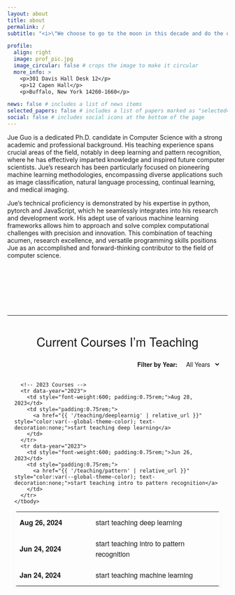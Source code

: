 ```yaml
---
layout: about
title: about
permalink: /
subtitle: "<i>\"We choose to go to the moon in this decade and do the other things, not because they are easy, but because they are hard.\"</i> – John F. Kennedy"

profile:
  align: right
  image: prof_pic.jpg
  image_circular: false # crops the image to make it circular
  more_info: >
    <p>301 Davis Hall Desk 12</p>
    <p>12 Capen Hall</p>
    <p>Buffalo, New York 14260-1660</p>

news: false # includes a list of news items
selected_papers: false # includes a list of papers marked as "selected={true}"
social: false # includes social icons at the bottom of the page
---
```


Jue Guo is a dedicated Ph.D. candidate in Computer Science with a strong academic and professional background. His teaching experience spans crucial areas of the field, notably in deep learning and pattern recognition, where he has effectively imparted knowledge and inspired future computer scientists. Jue’s research has been particularly focused on pioneering machine learning methodologies, encompassing diverse applications such as image classification, natural language processing, continual learning, and medical imaging.

Jue’s technical proficiency is demonstrated by his expertise in python, pytorch and JavaScript, which he seamlessly integrates into his research and development work. His adept use of various machine learning frameworks allows him to approach and solve complex computational challenges with precision and innovation. This combination of teaching acumen, research excellence, and versatile programming skills positions Jue as an accomplished and forward-thinking contributor to the field of computer science.

<!-- teaching -->
<hr style="margin: 8rem 0 1.5rem 0; border: none; border-top: 1px solid var(--global-divider-color);" />

<div class="courses-container" style="max-width: 700px; margin: 0 auto; padding: 0 1rem;">
  <h2 style="
    font-size: 1.75rem;
    font-weight: 500;
    margin-bottom: 1rem;
    font-family: 'Helvetica Neue', Helvetica, Arial, sans-serif;
    color: var(--global-text-color);
    text-align: center;">
    Current Courses I’m Teaching
  </h2>
  <div class="year-filter" style="
    display: flex;
    align-items: center;
    justify-content: flex-end;
    gap: 0.5rem;
    margin-bottom: 1.5rem;
  ">
    <label for="year-select" style="
      font-family:'Helvetica Neue',Helvetica,Arial,sans-serif;
      font-size:0.875rem;
      color:var(--global-text-color);
      font-weight:600;
      margin:0;
    ">
      Filter by Year:
    </label>
    <select id="year-select" style="
      font-family:'Helvetica Neue',Helvetica,Arial,sans-serif;
      font-size:0.875rem;
      padding:0.3rem 0.5rem;
      border:1px solid var(--global-divider-color);
      border-radius:4px;
      background: var(--global-bg-color);
      color: var(--global-text-color);
      cursor: pointer;
      outline: none;
      transition: border-color 0.3s;
    ">
      <option value="all">All Years</option>
      <option value="2024">2024</option>
      <option value="2023">2023</option>
    </select>
  </div>
  <table class="courses-table" style="
    width:100%; 
    border-collapse:collapse; 
    font-family:'Helvetica Neue',Helvetica,Arial,sans-serif;
    color:var(--global-text-color); 
    font-size:1rem; 
    line-height:1.5;
    background: var(--global-bg-color);
    border: 1px solid var(--global-divider-color);
    border-radius: 6px;
    overflow: hidden; 
    box-shadow: 0 2px 6px rgba(0,0,0,0.05);
  ">
    <tbody>
      <!-- 2024 Courses -->
      <tr data-year="2024">
        <td style="font-weight:600; padding:0.75rem; width:150px;">Aug 26, 2024</td>
        <td style="padding:0.75rem;">
          <a href="{{ '/teaching/deeplearnig' | relative_url }}" style="color:var(--global-theme-color); text-decoration:none;">start teaching deep learning</a>
        </td>
      </tr>
      <tr data-year="2024">
        <td style="font-weight:600; padding:0.75rem;">Jun 24, 2024</td>
        <td style="padding:0.75rem;">
          <a href="{{ '/teaching/pattern' | relative_url }}" style="color:var(--global-theme-color); text-decoration:none;">start teaching intro to pattern recognition</a>
        </td>
      </tr>
      <tr data-year="2024">
        <td style="font-weight:600; padding:0.75rem;">Jan 24, 2024</td>
        <td style="padding:0.75rem;">
          <a href="{{ '/teaching/machinelearning' | relative_url }}" style="color:var(--global-theme-color); text-decoration:none;">start teaching machine learning</a>
        </td>
      </tr>

      <!-- 2023 Courses -->
      <tr data-year="2023">
        <td style="font-weight:600; padding:0.75rem;">Aug 28, 2023</td>
        <td style="padding:0.75rem;">
          <a href="{{ '/teaching/deeplearnig' | relative_url }}" style="color:var(--global-theme-color); text-decoration:none;">start teaching deep learning</a>
        </td>
      </tr>
      <tr data-year="2023">
        <td style="font-weight:600; padding:0.75rem;">Jun 26, 2023</td>
        <td style="padding:0.75rem;">
          <a href="{{ '/teaching/pattern' | relative_url }}" style="color:var(--global-theme-color); text-decoration:none;">start teaching intro to pattern recognition</a>
        </td>
      </tr>
    </tbody>
  </table>
</div>

<style>
  .courses-table tbody tr {
    transition: background-color 0.3s, color 0.3s;
  }

  .courses-table tbody tr:hover td {
    background-color: #f7f7f7;
    color: var(--global-text-color);
  }

  .courses-table tbody tr a:hover {
    text-decoration: underline;
  }

  #year-select:hover,
  #year-select:focus {
    border-color: var(--global-theme-color);
  }
</style>

<script>
  const yearSelect = document.getElementById('year-select');
  const rows = document.querySelectorAll('.courses-table tbody tr');

  yearSelect.addEventListener('change', function() {
    const selectedYear = this.value;
    rows.forEach(row => {
      const rowYear = row.getAttribute('data-year');
      if (selectedYear === 'all' || rowYear === selectedYear) {
        row.style.display = '';
      } else {
        row.style.display = 'none';
      }
    });
  });
</script>








